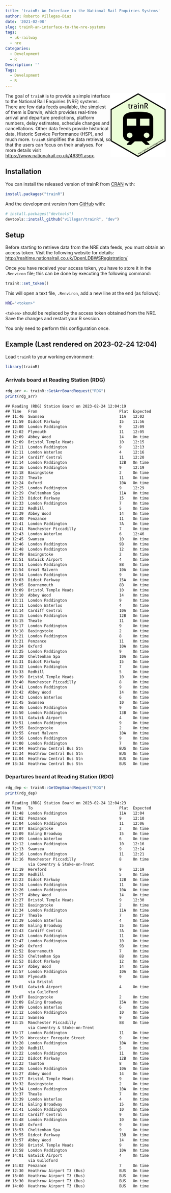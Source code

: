 ```yaml
---
title: 'trainR: An Interface to the National Rail Enquiries Systems'
author: Roberto Villegas-Diaz
date: '2021-02-08'
slug: trainR-an-interface-to-the-nre-systems
tags:
  - uk-railway
  - nre
Categories:
  - Development
  - R
Description: ''
Tags:
  - Development
  - R
---
```


<img src="https://raw.githubusercontent.com/villegar/trainR/main/inst/images/logo.png" alt="logo" align="right" height=200px/>

The goal of `trainR` is to provide a simple interface to the 
National Rail Enquiries (NRE) systems. There are few data feeds 
available, the simplest of them is Darwin, which provides real-time 
arrival and departure predictions, platform numbers, delay estimates, 
schedule changes and cancellations. Other data feeds provide historical 
data, Historic Service Performance (HSP), and much more. `trainR` 
simplifies the data retrieval, so that the users can focus on their 
analyses. For more details visit 
https://www.nationalrail.co.uk/46391.aspx.

## Installation

You can install the released version of trainR from [CRAN](https://CRAN.R-project.org) with:

``` r
install.packages("trainR")
```

And the development version from [GitHub](https://github.com/) with:

``` r
# install.packages("devtools")
devtools::install_github("villegar/trainR", "dev")
```

## Setup
Before starting to retrieve data from the NRE data feeds, you must obtain an access token. 
Visit the following website for details: http://realtime.nationalrail.co.uk/OpenLDBWSRegistration/

Once you have received your access token, you have to store it in the `.Renviron` file; this can be 
done by executing the following command:


```r
trainR::set_token()
```

This will open a text file, `.Renviron`, add a new line at the end (as follows):

```bash
NRE="<token>"
```

`<token>` should be replaced by the access token obtained from the NRE. Save the changes and restart 
your R session.

You only need to perform this configuration once.

## Example (Last rendered on 2023-02-24 12:04)

Load `trainR` to your working environment:

```r
library(trainR)
```

### Arrivals board at Reading Station (RDG)


```r
rdg_arr <- trainR::GetArrBoardRequest("RDG")
print(rdg_arr)
```

```
## Reading (RDG) Station Board on 2023-02-24 12:04:19
## Time   From                                    Plat  Expected
## 11:46  Swansea                                 11A   12:02
## 11:59  Didcot Parkway                          15    11:56
## 12:00  London Paddington                       9     12:09
## 12:02  Plymouth                                11    12:05
## 12:09  Abbey Wood                              14    On time
## 12:09  Bristol Temple Meads                    10    12:15
## 12:11  London Paddington                       9     12:13
## 12:11  London Waterloo                         4     12:16
## 12:14  Cardiff Central                         11    12:20
## 12:14  London Paddington                       12B   On time
## 12:16  London Paddington                       9     12:19
## 12:18  Basingstoke                             2     On time
## 12:22  Theale                                  11    On time
## 12:24  Oxford                                  10A   On time
## 12:25  London Paddington                       9     12:29
## 12:29  Cheltenham Spa                          11A   On time
## 12:33  Didcot Parkway                          15    On time
## 12:33  London Paddington                       7     On time
## 12:33  Redhill                                 5     On time
## 12:39  Abbey Wood                              14    On time
## 12:40  Penzance                                11    On time
## 12:41  London Paddington                       7A    On time
## 12:41  Manchester Piccadilly                   7     On time
## 12:43  London Waterloo                         6     12:46
## 12:45  Swansea                                 10    On time
## 12:46  London Paddington                       9B    On time
## 12:48  London Paddington                       12    On time
## 12:49  Basingstoke                             2     On time
## 12:51  Gatwick Airport                         4     On time
## 12:51  London Paddington                       8B    On time
## 12:54  Great Malvern                           10A   On time
## 12:54  London Paddington                       9     On time
## 13:03  Didcot Parkway                          15A   On time
## 13:05  Bournemouth                             8B    On time
## 13:09  Bristol Temple Meads                    10    On time
## 13:10  Abbey Wood                              14    On time
## 13:11  London Paddington                       9     On time
## 13:11  London Waterloo                         4     On time
## 13:14  Cardiff Central                         10A   On time
## 13:15  London Paddington                       12B   On time
## 13:15  Theale                                  11    On time
## 13:17  London Paddington                       9     On time
## 13:18  Basingstoke                             2     On time
## 13:21  London Paddington                       8     On time
## 13:21  Penzance                                11    On time
## 13:24  Oxford                                  10A   On time
## 13:25  London Paddington                       9     On time
## 13:30  Cheltenham Spa                          10A   On time
## 13:31  Didcot Parkway                          15    On time
## 13:32  London Paddington                       7     On time
## 13:33  Redhill                                 5     On time
## 13:39  Bristol Temple Meads                    10    On time
## 13:40  Manchester Piccadilly                   8     On time
## 13:41  London Paddington                       9     On time
## 13:42  Abbey Wood                              14    On time
## 13:43  London Waterloo                         6     On time
## 13:45  Swansea                                 10    On time
## 13:46  London Paddington                       9     On time
## 13:50  London Paddington                       13B   On time
## 13:51  Gatwick Airport                         4     On time
## 13:51  London Paddington                       9     On time
## 13:55  Basingstoke                             2     On time
## 13:55  Great Malvern                           10A   On time
## 13:56  London Paddington                       9     On time
## 14:00  London Paddington                       7     On time
## 12:04  Heathrow Central Bus Stn                BUS   On time
## 12:34  Heathrow Central Bus Stn                BUS   On time
## 13:04  Heathrow Central Bus Stn                BUS   On time
## 13:34  Heathrow Central Bus Stn                BUS   On time
```

### Departures board at Reading Station (RDG)


```r
rdg_dep <- trainR::GetDepBoardRequest("RDG")
print(rdg_dep)
```

```
## Reading (RDG) Station Board on 2023-02-24 12:04:23
## Time   To                                      Plat  Expected
## 11:48  London Paddington                       11A   12:04
## 12:02  Penzance                                9     12:10
## 12:04  London Paddington                       11    12:06
## 12:07  Basingstoke                             2     On time
## 12:09  Ealing Broadway                         15    On time
## 12:09  London Waterloo                         6     On time
## 12:12  London Paddington                       10    12:16
## 12:13  Swansea                                 9     12:14
## 12:16  London Paddington                       11    12:21
## 12:16  Manchester Piccadilly                   8     On time
##        via Coventry & Stoke-on-Trent           
## 12:19  Hereford                                9     12:19
## 12:20  Redhill                                 5     On time
## 12:23  Didcot Parkway                          12B   On time
## 12:24  London Paddington                       11    On time
## 12:26  London Paddington                       10A   On time
## 12:27  Abbey Wood                              14    On time
## 12:27  Bristol Temple Meads                    9     12:30
## 12:32  Basingstoke                             2     On time
## 12:34  London Paddington                       11A   On time
## 12:37  Theale                                  7     On time
## 12:39  London Waterloo                         4     On time
## 12:40  Ealing Broadway                         15    On time
## 12:43  Cardiff Central                         7A    On time
## 12:43  London Paddington                       11    On time
## 12:47  London Paddington                       10    On time
## 12:49  Oxford                                  9B    On time
## 12:52  Bournemouth                             7     On time
## 12:53  Cheltenham Spa                          8B    On time
## 12:53  Didcot Parkway                          12    On time
## 12:57  Abbey Wood                              14    On time
## 12:57  London Paddington                       10A   On time
## 12:58  Plymouth                                9     On time
##        via Bristol                             
## 13:01  Gatwick Airport                         4     On time
##        via Guildford                           
## 13:07  Basingstoke                             2     On time
## 13:09  Ealing Broadway                         15A   On time
## 13:09  London Waterloo                         6     On time
## 13:12  London Paddington                       10    On time
## 13:13  Swansea                                 9     On time
## 13:15  Manchester Piccadilly                   8B    On time
##        via Coventry & Stoke-on-Trent           
## 13:17  London Paddington                       11    On time
## 13:19  Worcester Foregate Street               9     On time
## 13:20  London Paddington                       10A   On time
## 13:20  Redhill                                 5     On time
## 13:22  London Paddington                       11    On time
## 13:23  Didcot Parkway                          12B   On time
## 13:23  Taunton                                 8     On time
## 13:26  London Paddington                       10A   On time
## 13:27  Abbey Wood                              14    On time
## 13:27  Bristol Temple Meads                    9     On time
## 13:32  Basingstoke                             2     On time
## 13:34  London Paddington                       10A   On time
## 13:37  Theale                                  7     On time
## 13:39  London Waterloo                         4     On time
## 13:41  Ealing Broadway                         15    On time
## 13:41  London Paddington                       10    On time
## 13:43  Cardiff Central                         9     On time
## 13:48  London Paddington                       10    On time
## 13:48  Oxford                                  9     On time
## 13:53  Cheltenham Spa                          9     On time
## 13:55  Didcot Parkway                          13B   On time
## 13:57  Abbey Wood                              14    On time
## 13:58  Bristol Temple Meads                    9     On time
## 13:58  London Paddington                       10A   On time
## 14:01  Gatwick Airport                         4     On time
##        via Guildford                           
## 14:02  Penzance                                7     On time
## 12:30  Heathrow Airport T3 (Bus)               BUS   On time
## 13:00  Heathrow Airport T3 (Bus)               BUS   On time
## 13:30  Heathrow Airport T3 (Bus)               BUS   On time
## 14:00  Heathrow Airport T3 (Bus)               BUS   On time
```
